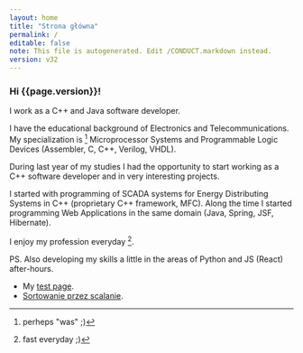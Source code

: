 ```yaml
---
layout: home
title: "Strona główna"
permalink: /
editable: false
note: This file is autogenerated. Edit /CONDUCT.markdown instead.
version: v32
---
```


### Hi {{page.version}}!

I work as a C++ and Java software developer.

I have the educational background of Electronics and Telecommunications.
My specialization is [^1] Microprocessor Systems and Programmable Logic Devices (Assembler, C, C++, Verilog, VHDL).

During last year of my studies I had the opportunity to start working as a C++ software developer and in very interesting projects.

I started with programming of SCADA systems for Energy Distributing Systems in C++ (proprietary C++ framework, MFC).
Along the time I started programming Web Applications in the same domain (Java, Spring, JSF, Hibernate).

I enjoy my profession everyday [^2].

PS. Also developing my skills a little in the areas of Python and JS (React) after-hours.

[^1]: perheps "was" ;)
[^2]: fast everyday ;)

* My [test page](test).
* [Sortowanie przez scalanie](mergesort).
